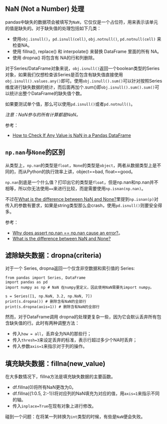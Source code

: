 ## NaN (Not a Number) 处理

pandas中缺失的数据项会被填写为`NaN`，它仅仅是一个占位符，用来表示该单元的值是缺失的。对于缺失值的处理包括如下几类：

- 使用`obj.isnull()`，`pd.isnull(cell)`, `obj.notnull()`, `pd.notnull(cell)` 来检查NA。
- 使用 fillna(), replace() 和 interpolate() 来替换 DataFrame 里面的所有 NA。
- 使用 dropna() 将包含有 NA的行和列删除。

对于Series/DataFrame对象来说，`obj.isnull()`返回一个boolean类型的Series对象，如果我们仅想检查该Series是否包含有缺失值直接使用`obj.isnull().values.any()`即可。使用`obj.isnull().sum()`可以针对按照Series维度进行缺失数据的统计，而后面再加个.sum()即`obj.isnull().sum().sum()`可以统计出整个DataFrame的缺失值个数。

如果要测试单个值，那么可以使用`pd.isnull()`或者`pd.notnull()`。

*注意：NaN参与的所有计算都是NaN。*

参考：

- [How to Check If Any Value is NaN in a Pandas DataFrame](https://chartio.com/resources/tutorials/how-to-check-if-any-value-is-nan-in-a-pandas-dataframe/)


## `np.nan`与`None`的区别

从类型上，`np.nan`的类型是`float`，`None`的类型是`object`，两者从数据类型上是不同的，而从Python的执行效率上讲，object==bad, float==good。

`np.nan`到底是一个什么值？打印出它的类型是`float`，但是np.nan和np.nan并不相等，所以你无法使用`==`来进行比较，而是需要使用`np.isnan(np.nan)`。

不过在[What is the difference between NaN and None?](https://stackoverflow.com/questions/17534106/what-is-the-difference-between-nan-and-none)里提到`np.isnan(p)`对传入的参数有要求，如果是string类型那么会crash，使用`pd.isnull()`则要安全得多。


参考：

- [Why does assert np.nan == np.nan cause an error?](https://stackoverflow.com/questions/44367557/why-does-assert-np-nan-np-nan-cause-an-error)。
- [What is the difference between NaN and None?](https://stackoverflow.com/questions/17534106/what-is-the-difference-between-nan-and-none)


## 滤除缺失数据：dropna(criteria)

对于一个 Series, dropna返回一个仅含非空数据和索引值的 Series:

```
from pandas import Series, DataFrame
import pandas as pd
import numpy as np # NaN 在numpy里定义，因此使用NaN需要先import numpy。

s = Series([1, np.NaN, 3.2, np.NaN, 7])
print(s.dropna()) # 删除含有NaN的全部行
print(s.dropna(axis=1)) # 删除含有NaN的全部行
```

然而，对于DataFrame调用 dropna的处理更复杂一些，因为它会默认丢弃所有包含缺失值的行。此时有两种调整方法：

  - 传入`how = all`，丢弃全为NA的那些行；
  - 传入`thresh=3`来设定丢弃的标准，表示行超过多少个NA时丢弃；
  - 传入参数`axis=1`来指示对于列的操作。


## 填充缺失数据：fillna(new_value)

在大多数情况下，fillna方法是填充缺失数据的主要函数。

  - df.fillna(0)将所有NaN更改为0。
  - df.fillna({1:0.5, 2:-1})将对应列的NaN填充为对应的值，用`axis=1`来指示不同的轴。
  - 传入`inplace=True`在现有对象上进行修改。

碰到一个问题：在将某一列转换为`int`类型的时候，有些是`NaN`便会失败。